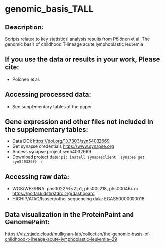 # genomic_basis_TALL

## Description:
Scripts related to key statistical analysis results from Pölönen et al. The genomic basis of childhood T-lineage acute lymphoblastic leukemia

## If you use the data or results in your work, Please cite:
- Pölönen et al. 

## Accessing processed data:
- See supplementary tables of the paper

## Gene expression and other files not included in the supplementary tables:
- Data DOI: https://doi.org/10.7303/syn54032669
- Get synapse credentials https://www.synapse.org
- Access synapse project syn54032669
- Download project data:
		```
		pip install synapseclient 
		synapse get syn54032669 -r
		```
## Accessing raw data:
- WGS/WES/RNA: phs002276.v2.p1, phs000218, phs000464 or https://portal.kidsfirstdrc.org/dashboard
- HICHIP/ATAC/Isoseq/other sequencing data: EGAS50000000016

## Data visualization in the ProteinPaint and GenomePaint:
https://viz.stjude.cloud/mullighan-lab/collection/the-genomic-basis-of-childhood-t-lineage-acute-lymphoblastic-leukemia~29
